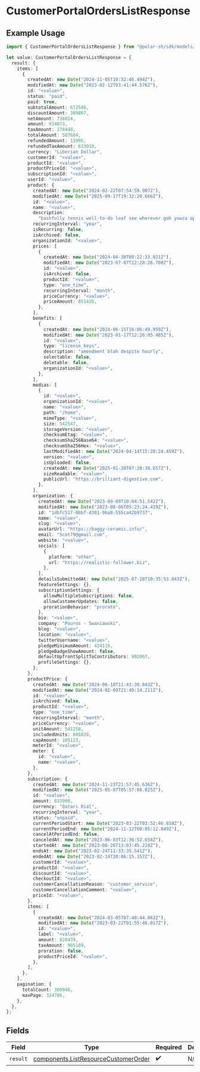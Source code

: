 # CustomerPortalOrdersListResponse

## Example Usage

```typescript
import { CustomerPortalOrdersListResponse } from "@polar-sh/sdk/models/operations/customerportalorderslist.js";

let value: CustomerPortalOrdersListResponse = {
  result: {
    items: [
      {
        createdAt: new Date("2024-11-05T10:32:46.494Z"),
        modifiedAt: new Date("2023-02-12T03:41:44.576Z"),
        id: "<value>",
        status: "paid",
        paid: true,
        subtotalAmount: 672546,
        discountAmount: 309867,
        netAmount: 736024,
        amount: 934873,
        taxAmount: 270448,
        totalAmount: 587684,
        refundedAmount: 13995,
        refundedTaxAmount: 633010,
        currency: "Liberian Dollar",
        customerId: "<value>",
        productId: "<value>",
        productPriceId: "<value>",
        subscriptionId: "<value>",
        userId: "<value>",
        product: {
          createdAt: new Date("2024-02-22T07:54:59.907Z"),
          modifiedAt: new Date("2025-09-17T19:32:20.666Z"),
          id: "<value>",
          name: "<value>",
          description:
            "bashfully tennis well-to-do loaf see wherever gah yowza openly or",
          recurringInterval: "year",
          isRecurring: false,
          isArchived: false,
          organizationId: "<value>",
          prices: [
            {
              createdAt: new Date("2024-04-30T08:22:33.021Z"),
              modifiedAt: new Date("2023-07-07T22:28:26.700Z"),
              id: "<value>",
              isArchived: false,
              productId: "<value>",
              type: "one_time",
              recurringInterval: "month",
              priceCurrency: "<value>",
              priceAmount: 851426,
            },
          ],
          benefits: [
            {
              createdAt: new Date("2024-06-15T16:06:49.959Z"),
              modifiedAt: new Date("2023-01-17T12:26:05.485Z"),
              id: "<value>",
              type: "license_keys",
              description: "amendment blah despite hourly",
              selectable: false,
              deletable: false,
              organizationId: "<value>",
            },
          ],
          medias: [
            {
              id: "<value>",
              organizationId: "<value>",
              name: "<value>",
              path: "/home",
              mimeType: "<value>",
              size: 542547,
              storageVersion: "<value>",
              checksumEtag: "<value>",
              checksumSha256Base64: "<value>",
              checksumSha256Hex: "<value>",
              lastModifiedAt: new Date("2024-04-14T15:28:24.459Z"),
              version: "<value>",
              isUploaded: false,
              createdAt: new Date("2025-01-20T07:20:38.657Z"),
              sizeReadable: "<value>",
              publicUrl: "https://brilliant-digestive.com",
            },
          ],
          organization: {
            createdAt: new Date("2023-09-09T10:04:51.542Z"),
            modifiedAt: new Date("2023-08-06T05:23:24.419Z"),
            id: "1dbfc517-0bbf-4301-9ba8-555ca42b9737",
            name: "<value>",
            slug: "<value>",
            avatarUrl: "https://baggy-ceramic.info/",
            email: "Scot79@gmail.com",
            website: "<value>",
            socials: [
              {
                platform: "other",
                url: "https://realistic-follower.biz",
              },
            ],
            detailsSubmittedAt: new Date("2025-07-28T10:35:53.843Z"),
            featureSettings: {},
            subscriptionSettings: {
              allowMultipleSubscriptions: false,
              allowCustomerUpdates: false,
              prorationBehavior: "prorate",
            },
            bio: "<value>",
            company: "Pouros - Swaniawski",
            blog: "<value>",
            location: "<value>",
            twitterUsername: "<value>",
            pledgeMinimumAmount: 424110,
            pledgeBadgeShowAmount: false,
            defaultUpfrontSplitToContributors: 992067,
            profileSettings: {},
          },
        },
        productPrice: {
          createdAt: new Date("2024-06-18T11:43:30.843Z"),
          modifiedAt: new Date("2024-01-09T21:40:14.211Z"),
          id: "<value>",
          isArchived: false,
          productId: "<value>",
          type: "one_time",
          recurringInterval: "month",
          priceCurrency: "<value>",
          unitAmount: 541258,
          includedUnits: 805828,
          capAmount: 105123,
          meterId: "<value>",
          meter: {
            id: "<value>",
            name: "<value>",
          },
        },
        subscription: {
          createdAt: new Date("2024-11-23T21:57:45.636Z"),
          modifiedAt: new Date("2025-05-07T05:57:08.825Z"),
          id: "<value>",
          amount: 633900,
          currency: "Qatari Rial",
          recurringInterval: "year",
          status: "unpaid",
          currentPeriodStart: new Date("2023-03-22T03:52:46.818Z"),
          currentPeriodEnd: new Date("2024-11-12T00:05:12.049Z"),
          cancelAtPeriodEnd: false,
          canceledAt: new Date("2023-06-03T12:36:52.658Z"),
          startedAt: new Date("2023-08-26T13:03:45.210Z"),
          endsAt: new Date("2023-02-24T11:33:35.541Z"),
          endedAt: new Date("2023-02-14T20:06:15.157Z"),
          customerId: "<value>",
          productId: "<value>",
          discountId: "<value>",
          checkoutId: "<value>",
          customerCancellationReason: "customer_service",
          customerCancellationComment: "<value>",
          priceId: "<value>",
        },
        items: [
          {
            createdAt: new Date("2024-03-05T07:48:44.063Z"),
            modifiedAt: new Date("2023-03-22T01:55:46.017Z"),
            id: "<value>",
            label: "<value>",
            amount: 820439,
            taxAmount: 905109,
            proration: false,
            productPriceId: "<value>",
          },
        ],
      },
    ],
    pagination: {
      totalCount: 300946,
      maxPage: 324786,
    },
  },
};
```

## Fields

| Field                                                                                        | Type                                                                                         | Required                                                                                     | Description                                                                                  |
| -------------------------------------------------------------------------------------------- | -------------------------------------------------------------------------------------------- | -------------------------------------------------------------------------------------------- | -------------------------------------------------------------------------------------------- |
| `result`                                                                                     | [components.ListResourceCustomerOrder](../../models/components/listresourcecustomerorder.md) | :heavy_check_mark:                                                                           | N/A                                                                                          |